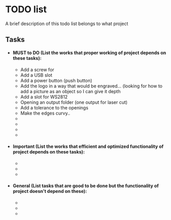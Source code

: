 # TODO list

A brief description of this todo list belongs to what project

## Tasks

- #### MUST to DO (List the works that proper working of project depends on these tasks):
    - Add a screw for
    - Add a USB slot
    - Add a power button (push button)
    - Add the logo in a way that would be engraved... (looking for how to add a picture as an object so I can give it depth
    - Add a slot for WS2812
    - Opening an output folder (one output for laser cut)
    - Add a tolerance to the openings
    - Make the edges curvy..
    - 
    - 
    - 
    - 
- #### Important (List the works that efficient and optimized functionality of project depends on these tasks):
    - 
    -
    - 
- #### General (List tasks that are good to be done but the functionality of project doesn't depend on these):
    - 
    -
    -